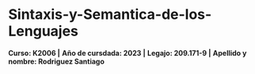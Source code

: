 # Sintaxis-y-Semantica-de-los-Lenguajes
**Curso: K2006 |**
**Año de cursdada: 2023 |**
**Legajo: 209.171-9 |**
**Apellido y nombre: Rodriguez Santiago**
